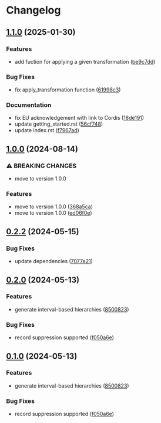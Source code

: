 # Changelog

## [1.1.0](https://github.com/IFCA-Advanced-Computing/anjana/compare/v1.0.0...v1.1.0) (2025-01-30)


### Features

* add fuction for applying a given transformation ([be9c7dd](https://github.com/IFCA-Advanced-Computing/anjana/commit/be9c7dd7fbf88bb74d30c7bb56279cbde08958dd))


### Bug Fixes

* fix  apply_transformation function ([61998c3](https://github.com/IFCA-Advanced-Computing/anjana/commit/61998c33466c2810d6d350dd4eade5a676a627ff))


### Documentation

* fix EU acknowledgement with link to Cordis ([18de191](https://github.com/IFCA-Advanced-Computing/anjana/commit/18de1913acb090eeba482484dc506266ee86b78f))
* update getting_started.rst ([56cf748](https://github.com/IFCA-Advanced-Computing/anjana/commit/56cf74846942e93374c008921b5d2d042bdfce38))
* update index.rst ([f7967ad](https://github.com/IFCA-Advanced-Computing/anjana/commit/f7967ad5884c30d926f2a3cd355d58d20f54951c))

## [1.0.0](https://github.com/IFCA-Advanced-Computing/anjana/compare/v0.2.2...v1.0.0) (2024-08-14)


### ⚠ BREAKING CHANGES

* move to version 1.0.0

### Features

* move to version 1.0.0 ([368a5ca](https://github.com/IFCA-Advanced-Computing/anjana/commit/368a5ca52886a343de2af42cb90e5df4dbc7fafd))
* move to version 1.0.0 ([ed06f0e](https://github.com/IFCA-Advanced-Computing/anjana/commit/ed06f0e4ce603bc01f1332d3cfdfa85b98bb5efa))

## [0.2.2](https://github.com/IFCA-Advanced-Computing/anjana/compare/v0.2.1...v0.2.2) (2024-05-15)


### Bug Fixes

* update dependencies ([7077e21](https://github.com/IFCA-Advanced-Computing/anjana/commit/7077e21be4252febb8fb033fa4cb4edd76a1d32e))

## [0.2.0](https://github.com/IFCA-Advanced-Computing/anjana/compare/v0.1.1...v0.2.0) (2024-05-13)


### Features

* generate interval-based hierarchies ([8500823](https://github.com/IFCA-Advanced-Computing/anjana/commit/850082334322b14f6c5d98975aa3d93fb95a860c))


### Bug Fixes

* record suppression supported ([f050a6e](https://github.com/IFCA-Advanced-Computing/anjana/commit/f050a6ebaf2e13ed159e3beac7635c9b9b4ccb14))

## [0.1.0](https://github.com/IFCA-Advanced-Computing/anjana/compare/v0.0.2...v0.1.0) (2024-05-13)


### Features

* generate interval-based hierarchies ([8500823](https://github.com/IFCA-Advanced-Computing/anjana/commit/850082334322b14f6c5d98975aa3d93fb95a860c))


### Bug Fixes

* record suppression supported ([f050a6e](https://github.com/IFCA-Advanced-Computing/anjana/commit/f050a6ebaf2e13ed159e3beac7635c9b9b4ccb14))
